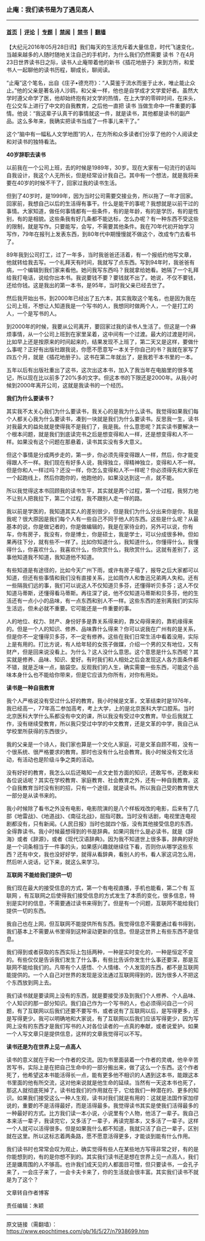 ### 止庵：我们读书是为了遇见高人

---

#### [首页](../../../..?n7938699) &nbsp;|&nbsp; [评论](../../../../../epoch-comment?n7938699) &nbsp;|&nbsp; [专题](../../../../../epoch-special?n7938699) &nbsp;|&nbsp; [禁闻](../../../../../epoch-news?n7938699) &nbsp;|&nbsp; [禁书](../../../../../books?n7938699) &nbsp;|&nbsp; [翻墙](https://github.com/gfw-breaker/nogfw/blob/master/README.md?n7938699)


<div class="post_content" id="artbody" itemprop="articleBody">
 <!-- article content begin -->
 <p>
  【大纪元2016年05月28日讯】我们每天的生活充斥着大量信息，时代飞速变化，当越来越多的人随时随地关注自己的手机时，为什么我们仍然需要
  <ok href="https://www.epochtimes.com/gb/tag/%E8%AF%BB%E4%B9%A6.html">
   读书
  </ok>
  ？在4月23日世界读书日之际，读书人止庵带着他的新书《插花地册子》来到方所，和爱书人一起聊他的读书历程，聊成长，聊阅读。
 </p>
 <p>
  “止庵”这个笔名，出自《庄子•德充符》：“人莫鉴于流水而鉴于止水，唯止能止众止。”他的父亲是著名诗人沙鸥，和父亲一样，他也是自学成才文学爱好者。虽然大学时遵父命学了医，他却始终抱有对文学的热情，在上大学的零碎时间，在床头，在公交车上进行了中文的自我教育，之后他一直把
  <ok href="https://www.epochtimes.com/gb/tag/%E8%AF%BB%E4%B9%A6.html">
   读书
  </ok>
  当做生命中一件重要的事情。他说：“我这辈子认真干的事情就这一件，就是读书，其他都是读书的副产品。这么多年来，我确实把读书当成了一件事儿来干了。”
 </p>
 <p>
  这个“脑中有一幅私人文学地图”的人，在方所和众多读者们分享了他的个人阅读史和对读书的独特看法。
 </p>
 <p>
  <strong>
   40岁辞职去读书
  </strong>
 </p>
 <p>
  以前我在一个公司上班，去的时候是1989年，30岁。现在大家有一句流行的话叫自我设计，我这个人无所长，但是经常设计我自己。其中有一个想法，就是我将来要在40岁的时候不干了，回家过我的读书生活。
 </p>
 <p>
  但到了40岁时，是1999年，因为当时公司需要交接业务，所以拖了一年才回家。回家前，我想自己以后的生活得有事干。什么是能干的事呢？我想就是以前干过的事情。大家知道，做任何事情都有一些条件，有的是年龄，有的是学历，有的是性别，有的是相貌。这些条我有好几条都不能达标，怎么办呢？有一种东西不受这些的限制，就是写作。只要能写，会写，不需要其他条件。我在70年代初开始学习写作，79年在报刊上发表东西，到80年代中期慢慢就不做这个，改成专门去看书了。
 </p>
 <p>
  89年我到公司打工，过了一年多，当时我爸爸还活着，有一个报纸约他写文章，他就转给我去写。一个礼拜天有时间，我就写了点东西。写到94年时，我爸爸有病，一个编辑到我们家来看他。她问我写东西吗？我就拿给她看。她隔了一个礼拜给我打电话，说给你出本书。我说要钱不要？要钱就不出了。她说，不仅不要钱，还给你钱。这是我出的第一本书，是95年，当时我父亲已经去世了。
 </p>
 <p>
  然后我开始出书，到2000年已经出了五六本，其实我取这个笔名，也是因为我在公司上班，不想让人知道我是一个写书的人，我想同时做两个人，一个是打工的人，一个是写书的人。
 </p>
 <p>
  到2000年的时候，我要从公司离开，要回家过我的读书人生活了。但这是一个麻烦事情，从一个公司上班到在家里呆着，这中间有一个过渡。最大的过渡是时间，比如早上还是按原来的时间起来的，结果发现不上班了，第二天又是这样，要做什么事呢？正好有出版社跟我说，你愿不愿意写一本关于你自己的书？我就在家写了四五个月，就是《插花地册子》。这书在第二年就出了，是我若干本书里的一本。
 </p>
 <p>
  五年以后有出版社重出了这书，这次出这本书，加入了我当年在电脑里的很多笔记，所以现在比以前多了20%多的文字。但这本书的下限还是2000年。从我小时候到2000年离开公司，这就是我读书的一个经历。
 </p>
 <p>
  <strong>
   我们为什么要读书？
  </strong>
 </p>
 <p>
  其实我不太关心我们为什么要读书，我关心的是我为什么读书。我觉得如果我们每个人都关心我为什么要读书，凑到一块就是我们为什么要读书。反思我一生，读书对我最大的益处就是使得我不是我们了，我是我。什么意思呢？其实读书要解决一个根本问题，就是我们到底读完书之后是想变得和人一样，还是想变得和人不一样。如果没有这个问题在那悬着，读书其实没有多大意义。
 </p>
 <p>
  但这个事情是分成两步走的，第一步，你必须先得变得跟人一样，然后，你才能变得跟人不一样。我们现在有好多人说，我得独立，得精神独立，变得和人不一样。但是你和人一样过吗？还没一样，你怎么变得和人不一样呢？你必须得先和大家在一个起跑线上，然后你跑你的，他跑他的，如果没达到这一点，就不能。
 </p>
 <p>
  所以我觉得这本书回顾我的读书生平，其实就是两个过程，第一个过程，我努力地不让别人把我拉下，第二个过程，我不跟别人走一样的路。
 </p>
 <p>
  我以前是学医的，我知道其实人的差别很少，但是我们为什么分出来你是你，我是我呢？很大原因是我们每个人有一些自己不同于他人的东西。这些是什么呢？从最基本的说，你是做记者的，你是做编辑的，我是在家待业的，另外可以说，你有车，你有房子，我没有，你是博士，你是硕士，我是学士，可以分成很多种。但如果再往下分，就有些不一样了。比如你知道什么，我知道什么，你懂得什么，我懂得什么，你喜欢什么，我喜欢什么，你欣赏什么，我欣赏什么。这就有差别了，这事他知道我不知道，我知道他不知道。
 </p>
 <p>
  有些知道是有途径的，比如今天广州下雨，或许有房子塌了，报导之后大家都可以知道，但还有些事情和我们没有直接关系，比如周作人和鲁迅兄弟两人失和。还有一些隔我们远的事，我们可以说这人不仅知道贝多芬，还懂得听贝多芬；这人不仅知道马蒂斯，还懂得看马蒂斯。再往深了说，他不仅知道马蒂斯和贝多芬，他的生活还有一点小小的品味，有一点东西和别人不一样。这些东西的差别离我们的实际生活远，但未必就不重要。它可能还是一件重要的事。
 </p>
 <p>
  人的地位、权力、财产、身份好多是靠关系得来的，靠父母得来的，靠机缘得来的。但是一个人的知识、修养、品味靠什么得来？你可以说我在广州有的是关系，但是你不一定懂得贝多芬，不一定有修养。这些在我们日常生活中看着没用，实际上是有用的。打比方说，有人给年轻的女孩子做媒，介绍一个男的又有地位，又有财产，但是回来说没看上。为什么？这人没什么意思。这个意思是什么东西呢？其实就是修养、品味、知识、爱好。有时我们和人相处之后会发现这人各方面条件都不错，就是乏味一点，脑袋空。反观我们的人生，确实需要一些东西，可能这个品味本身什么也不能给你带来，但是它应该为你所有，对你有用处。
 </p>
 <p>
  <strong>
   读书是一种自我教育
  </strong>
 </p>
 <p>
  我个人严格说没有受过什么好的教育。我小时候是文革，文革结束时是1976年，我已经高一，77年高二参加高考，考上大学，上的是北京医科大学口腔系。当时北京医科大学什么系都没有中文的课，所以我没有受过中文教育。毕业后我就工作，没有继续受教育，所以我只受过中学的中文教育，还是文革的中学，我自己从学校里所获得的东西很少。
 </p>
 <p>
  我的父亲是一个诗人，我们家也算是一个文化人家庭，可是文革自顾不暇，没有一个很系统、很严格要求的教育。那时也没有什么社会教育。我小时候没有文化活动，有活动也是阶级斗争之类的活动。
 </p>
 <p>
  没有好好的教育，我怎么以后还略知一点文史哲方面的知识，还敢写书，还敢来和各位说话呢？其实在学校教育、家庭教育、社会教育之外，还有一种自我教育。这个自我教育当时没有别的招，只有一个途径，就是读书。所以我自己受的教育很大一部分是从读书来的。
 </p>
 <p>
  我小时候除了看书之外没有电影，电影院演的是八个样板戏改的电影，后来有了几部《地雷战》、《地道战》、《南征北战》，屈指可数。当时没有话剧，电视里连电视剧都没有，只有新闻。《人民日报》当时也就四个版，没有其他接受信息的东西，全得靠读书。我小时候最想得到的书是辞典。如果问我什么是必读书，就是《辞海》或者《辞源》，或者《现代汉语辞典》。因为我不知道世上很多事，辞典的好处是一个词条相当于一件事的头，如果感兴趣就继续往下看，否则你从哪学这些东西？还有中文，我也没好好学，就得从看辞典，看别人的书，看人家这词怎么用，然后听人说话，记下来，就这么来学习。
 </p>
 <p>
  <strong>
   <ok href="https://www.epochtimes.com/gb/tag/%E4%BA%92%E8%81%94%E7%BD%91.html">
    互联网
   </ok>
   不能给我们提供一切
  </strong>
 </p>
 <p>
  我们现在最大的接受信息的方式，第一个有电视直播，手机也能看，第二个有
  <ok href="https://www.epochtimes.com/gb/tag/%E4%BA%92%E8%81%94%E7%BD%91.html">
   互联网
  </ok>
  ，有互联网之后使得我们接受信息的方式发生了本质的变化，很多信息，特别是实时的信息，不需要通过读书来得到了。但是有一个问题，互联网不能给我们提供一切的东西。
 </p>
 <p>
  我自己也在上网，但互联网不能提供所有东西。我觉得信息不需要通过看书得到，我们基本上不需要从书里得到这种滚动更新的信息。但是这世界上有些东西不是信息。
 </p>
 <p>
  我们得到或者获取的东西实际上包括两种，一种是实时变化的，一种是恒定不变的。有些仅仅是告诉我们发生了什么事，有些比告诉你发生什么事还要深，那是互联网不能给我们的。凡带有个人感悟、个人情绪、个人发现的东西，都不是互联网能提供的。一个人自己对世界的发现是没法通过互联网得到的，因为很多人不把这个东西放到网上去。
 </p>
 <p>
  我们读书就是要读网上没有的东西，就是要接受涉及到我们个人修养、个人品味、个人知识的那一部分知识。我们自己作为一个写书的人，也必须得问自己一个问题，有了互联网以后我们还要不要写书，或者说有了互联网以后，是写得更多，还是写得更少。我可以明确地和大家说，有了互联网以后我们应该写得更少，因为写网上没有的东西才是我们写书的人对各位读者的一点真的奉献，或者说爱护。如果一个人写文章只是提供信息，这样的文章我觉得可以不写。
 </p>
 <p>
  <strong>
   读书还是为在世界上见一点高人
  </strong>
 </p>
 <p>
  读书的意义就在于和一个作者的交流。因为书里面装着一个作者的灵魂，他辛辛苦苦写书，实际上是在把自己生命中的一部分搬出来，做了这么一个东西。这个作者死了，他希望这本书能活得长一点，能有更多他不相识的人遇到这本书，能跟这本书里面的他有所交流，这对他来说就是他生命的延续。当然有一天这本书也死了，那这人就彻底死掉了。读书给我们的作用就在于，它给我们一种潜在的、更多的知识。如果我们接受这么一种人生观，读书对我们就是有用的：这就是法国作家加缪说的，重要的不是活得最好，而是活得最多。我觉得读书其实是使我们活得最多的一种最好的方式。比方我们读一本小说，小说里有个人物，他活了一辈子。我自己本来活一辈子，我读完它，又多活了一辈子，再读完那本，又多活了一辈子。这样一个人就可以活得很多。但是如果我什么都不知道，我就只活了自己一辈子，区别就在这里。所以这标志着两条路，愿不愿意活得更多，才能谈到能有什么作用。
 </p>
 <p>
  我们读书时也常常会叹为观止，确实觉得有些人在某些地方写得非常之好，有的是你能想到的，有的是你想不到的。其实我们读书还是想在世界上见一点高人，我们还是嫌周围的人不够高。也许我们成天见的人都面目可憎，但只要读书，一会孔子来了，一会庄子来了，一会卡夫卡来了，你的生活就会很丰富。其实我们读书不就是为了这个？
 </p>
 <p>
  文章转自作者博客
 </p>
 <p>
  责任编辑：朱颖
 </p>
 <!-- article content end -->
 <div id="below_article_ad">
 </div>
</div>


---

原文链接（需翻墙）：https://www.epochtimes.com/gb/16/5/27/n7938699.htm